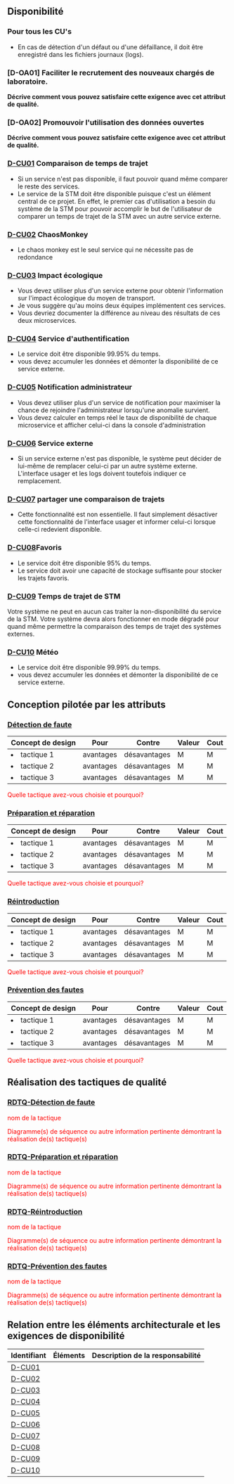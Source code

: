 ## Disponibilité

### Pour tous les CU's
- En cas de détection d'un défaut ou d'une défaillance, il doit être enregistré dans les fichiers journaux (logs).

### [D-OA01] Faciliter le recrutement des nouveaux chargés de laboratoire.
**Décrive comment vous pouvez satisfaire cette exigence avec cet attribut de qualité.**

### [D-OA02] Promouvoir l'utilisation des données ouvertes
**Décrive comment vous pouvez satisfaire cette exigence avec cet attribut de qualité.**


### [D-CU01](#cu01) Comparaison de temps de trajet
- Si un service n'est pas disponible, il faut pouvoir quand même comparer le reste des services.
- Le service de la STM doit être disponible puisque c'est un élément central de ce projet. En effet, le premier cas d'utilisation a besoin du système de la STM pour pouvoir accomplir le but de l'utilisateur de comparer un temps de trajet de la STM avec un autre service externe.

### [D-CU02](#cu02) ChaosMonkey
- Le chaos monkey est le seul service qui ne nécessite pas de redondance

### [D-CU03](#cu03) Impact écologique 
- Vous devez utiliser plus d'un service externe pour obtenir l'information sur l'impact écologique du moyen de transport.
- Je vous suggère qu'au moins deux équipes implémentent ces services.
- Vous devriez documenter la différence au niveau des résultats de ces deux microservices.

### [D-CU04](#cu04) Service d'authentification
- Le service doit être disponible 99.95% du temps.
- vous devez accumuler les données et démonter la disponibilité de ce service externe.

### [D-CU05](#cu05) Notification administrateur
- Vous devez utiliser plus d'un service de notification pour maximiser la chance de rejoindre l'administrateur lorsqu'une anomalie survient.
- Vous devez calculer en temps réel le taux de disponibilité de chaque microservice et afficher celui-ci dans la console d'administration
  
### [D-CU06](#cu06) Service externe
- Si un service externe n'est pas disponible, le système peut décider de lui-même de remplacer celui-ci par un autre système externe.  L'interface usager et les logs doivent toutefois indiquer ce remplacement.

### [D-CU07](#cu07) partager une comparaison de trajets
- Cette fonctionnalité est non essentielle. Il faut simplement désactiver cette fonctionnalité de l'interface usager et informer celui-ci lorsque celle-ci redevient disponible.

### [D-CU08](#cu08)Favoris
- Le service doit être disponible 95% du temps.
- Le service doit avoir une capacité de stockage suffisante pour stocker les trajets favoris.

### [D-CU09](#cu09) Temps de trajet de STM
Votre système ne peut en aucun cas traiter la non-disponibilité du service de la STM.  Votre système devra alors fonctionner en mode dégradé pour quand même permettre la comparaison des temps de trajet des systèmes externes.
  
### [D-CU10](#cu10) Météo
- Le service doit être disponible 99.99% du temps.
- vous devez accumuler les données et démonter la disponibilité de ce service externe.

## Conception pilotée par les attributs

### [Détection de faute](#rdtq-détection-de-faute)
<div class="concept disponibilite">

|Concept de design| Pour | Contre| Valeur | Cout|
|-----------------|------|-------|--------|-----|
| <li>tactique 1</li>|avantages| désavantages|M|M|
| <li>tactique 2</li>|avantages| désavantages|M|M|
| <li>tactique 3</li>|avantages| désavantages|M|M|
</div>
<span style="color:red">Quelle tactique avez-vous choisie et pourquoi?</span>

### [Préparation et réparation](#rdtq-préparation-et-réparation)
<div class="concept disponibilite">

|Concept de design| Pour | Contre| Valeur | Cout|
|-----------------|------|-------|--------|-----|
| <li>tactique 1</li>|avantages| désavantages|M|M|
| <li>tactique 2</li>|avantages| désavantages|M|M|
| <li>tactique 3</li>|avantages| désavantages|M|M|
</div>
<span style="color:red">Quelle tactique avez-vous choisie et pourquoi?</span>

### [Réintroduction](#rdtq-réintroduction)
<div class="concept disponibilite">

|Concept de design| Pour | Contre| Valeur | Cout|
|-----------------|------|-------|--------|-----|
| <li>tactique 1</li>|avantages| désavantages|M|M|
| <li>tactique 2</li>|avantages| désavantages|M|M|
| <li>tactique 3</li>|avantages| désavantages|M|M|
</div>
<span style="color:red">Quelle tactique avez-vous choisie et pourquoi?</span>

### [Prévention des fautes](#rdtq-prévention-des-fautes)  
<div class="concept disponibilite">

|Concept de design| Pour | Contre| Valeur | Cout|
|-----------------|------|-------|--------|-----|
| <li>tactique 1</li>|avantages| désavantages|M|M|
| <li>tactique 2</li>|avantages| désavantages|M|M|
| <li>tactique 3</li>|avantages| désavantages|M|M|
</div>
<span style="color:red">Quelle tactique avez-vous choisie et pourquoi?</span>


## Réalisation des tactiques de qualité

###  [RDTQ-Détection de faute](#détection-de-faute)
<span style="color:#FF0000">nom de la tactique</span>

<span style="color:red">Diagramme(s) de séquence ou autre information pertinente démontrant la réalisation de(s) tactique(s)</span>

### [RDTQ-Préparation et réparation](#préparation-et-réparation)
  
  <span style="color:red">nom de la tactique</span>

  <span style="color:red">Diagramme(s) de séquence ou autre information pertinente démontrant la réalisation de(s) tactique(s)</span>

### [RDTQ-Réintroduction](#réintroduction)

  <span style="color:red">nom de la tactique</span>
   
  <span style="color:red">Diagramme(s) de séquence ou autre information pertinente démontrant la réalisation de(s) tactique(s)</span>
  
### [RDTQ-Prévention des fautes](#prévention-des-fautes) 
  <span style="color:red">nom de la tactique</span>

  <span style="color:red">Diagramme(s) de séquence ou autre information pertinente démontrant la réalisation de(s) tactique(s)</span>

## Relation entre les éléments architecturale et les exigences de disponibilité
 |Identifiant|Éléments|Description de la responsabilité|
 |-----------|--------|-------------------------------|
 |[D-CU01](#d-cu01) | |
 |[D-CU02](#d-cu02) | |
 |[D-CU03](#d-cu03) | |
 |[D-CU04](#d-cu04) | |
 |[D-CU05](#d-cu05) | |
 |[D-CU06](#d-cu06) | |
 |[D-CU07](#d-cu07) | |
 |[D-CU08](#d-cu08) | |
 |[D-CU09](#d-cu09) | |
 |[D-CU10](#d-cu10) | |

